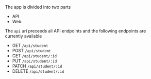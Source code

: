 The app is divided into two parts
*   API 
*   Web

The `api` uri preceeds all API endpoints and the following endpoints are currently available
* GET `/api/student`
* POST `/api/student`
* GET `/api/student/:id`
* PUT `/api/student/:id`
* PATCH `/api/student/:id`
* DELETE `/api/student/:id`
